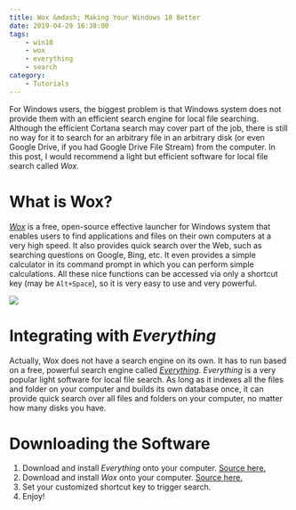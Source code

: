 ```yaml
---
title: Wox &mdash; Making Your Windows 10 Better
date: 2019-04-29 16:38:00
tags: 
    - win10
    - wox
    - everything
    - search
category: 
    - Tutorials
---
```


For Windows users, the biggest problem is that Windows system does not provide them with an efficient search engine for local file searching. Although the efficient Cortana search may cover part of the job, there is still no way for it to search for an arbitrary file in an arbitrary disk (or even Google Drive, if you had Google Drive File Stream) from the computer. In this post, I would recommend a light but efficient software for local file search called *Wox*.

<!-- more -->

# What is Wox?

[*Wox*](http://www.wox.one/) is a free, open-source effective launcher for Windows system that enables users to find applications and files on their own computers at a very high speed. It also provides quick search over the Web, such as searching questions on Google, Bing, etc. It even provides a simple calculator in its command prompt in which you can perform simple calculations. All these nice functions can be accessed via only a shortcut key (may be `Alt+Space`), so it is very easy to use and very powerful.

![](/images/screenshot-wox-tutorial.png)

# Integrating with *Everything*

Actually, Wox does not have a search engine on its own. It has to run based on a free, powerful search engine called [*Everything*](https://www.voidtools.com/en-us/). *Everything* is a very popular light software for local file search. As long as it indexes all the files and folder on your computer and builds its own database once, it can provide quick search over all files and folders on your computer, no matter how many disks you have.

# Downloading the Software

1. Download and install *Everything* onto your computer. [Source here.](https://www.voidtools.com/en-us/)
2. Download and install *Wox* onto your computer. [Source here.](http://www.wox.one/)
3. Set your customized shortcut key to trigger search.
4. Enjoy!